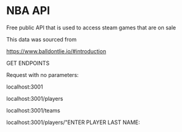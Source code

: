 # NBA API
Free public API that is used to access steam games that are on sale

This data was sourced from 

https://www.balldontlie.io/#introduction


GET ENDPOINTS

Request with no parameters:

localhost:3001

localhost:3001/players

localhost:3001/teams

localhost:3001/players/"ENTER PLAYER LAST NAME:
